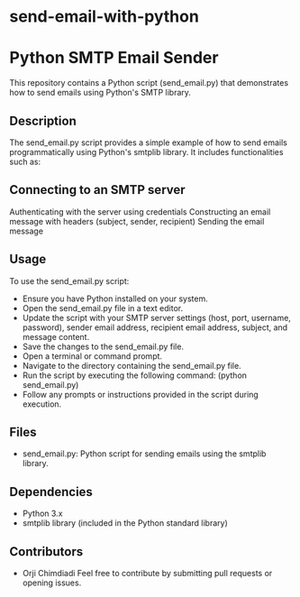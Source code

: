 # send-email-with-python
# Python SMTP Email Sender
This repository contains a Python script (send_email.py) that demonstrates how to send emails using Python's SMTP library.

## Description
The send_email.py script provides a simple example of how to send emails programmatically using Python's smtplib library. It includes functionalities such as:

## Connecting to an SMTP server
Authenticating with the server using credentials
Constructing an email message with headers (subject, sender, recipient)
Sending the email message
## Usage
To use the send_email.py script:

* Ensure you have Python installed on your system.
* Open the send_email.py file in a text editor.
* Update the script with your SMTP server settings (host, port, username, password), sender email address, recipient email address, subject, and message content.
* Save the changes to the send_email.py file.
* Open a terminal or command prompt.
* Navigate to the directory containing the send_email.py file.
* Run the script by executing the following command: (python send_email.py)
* Follow any prompts or instructions provided in the script during execution.
## Files
* send_email.py: Python script for sending emails using the smtplib library.
## Dependencies
* Python 3.x
* smtplib library (included in the Python standard library)
## Contributors
* Orji Chimdiadi
Feel free to contribute by submitting pull requests or opening issues.
